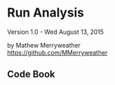 Run Analysis
========

Version 1.0 - Wed August 13, 2015

by Mathew Merryweather  
<https://github.com/MMerryweather>


Code Book
---------
